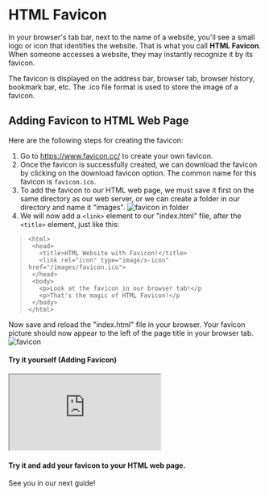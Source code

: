 # HTML Favicon

In your browser's tab bar, next to the name of a website, you'll see a small logo or icon that identifies the website. That is what you call **HTML Favicon**. When someone accesses a website, they may instantly recognize it by its favicon. 

The favicon is displayed on the address bar, browser tab, browser history, bookmark bar, etc. The .ico file format is used to store the image of a favicon.

## Adding Favicon to HTML Web Page
Here are the following steps for creating the favicon:
1. Go to https://www.favicon.cc/ to create your own favicon.
2. Once the favicon is successfully created, we can download the favicon by clicking on the download favicon option. The common name for this favicon is `favicon.ico`.
3. To add the favicon to our HTML web page, we must save it first on the same directory as our web server, or we can create a folder in our directory and name it "images".
 ![favicon in folder](https://i.imgur.com/jRf0AII.png)
4. We will now add a `<link>` element to our "index.html" file, after the `<title>` element, just like this:
>```
> <html>
>  <head>
>    <title>HTML Website with Favicon!</title>
>    <link rel="icon" type="image/x-icon" href="/images/favicon.ico">
>  </head>
>  <body>
>    <p>Look at the favicon in our browser tab!</p
>    <p>That's the magic of HTML Favicon!</p
>  </body>
> </html>
>```

Now save and reload the "index.html" file in your browser. Your favicon picture should now appear to the left of the page title in your browser tab.
 ![favicon](https://i.imgur.com/AXlmT1r.png)

#### Try it yourself (Adding Favicon)
<iframe src="https://replit.com/@PauleenGregana/HTML-Favicon?lite=true"></iframe>


 #### Try it and add your favicon to your HTML web page. 
 See you in our next guide!